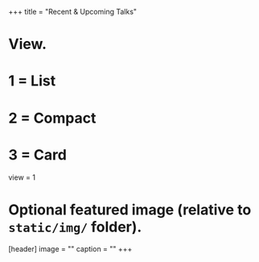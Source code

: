 +++
title = "Recent & Upcoming Talks"

# View.
#   1 = List
#   2 = Compact
#   3 = Card
view = 1 

# Optional featured image (relative to `static/img/` folder).
[header]
image = ""
caption = ""
+++
